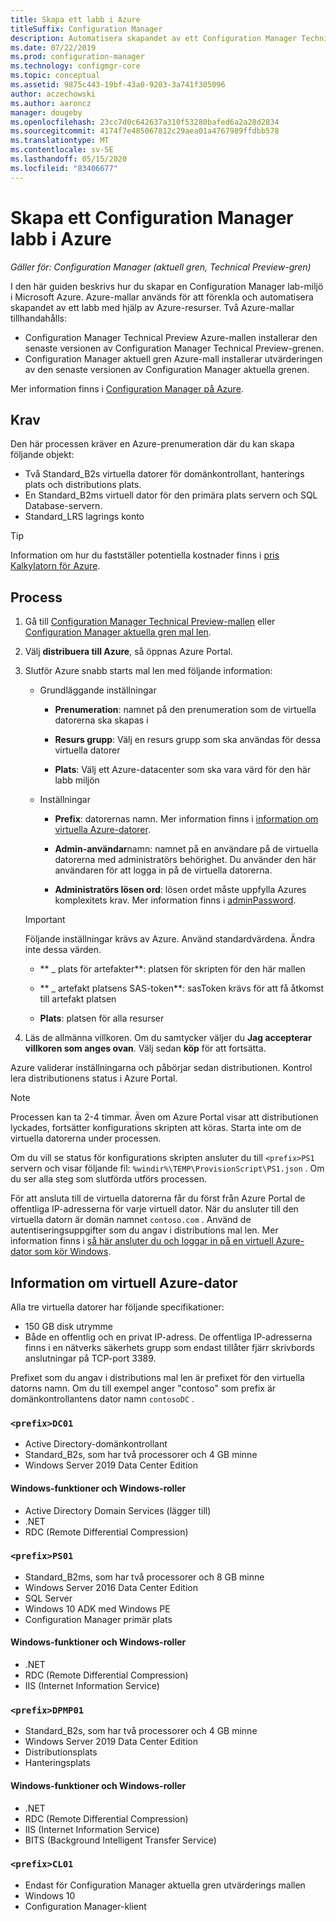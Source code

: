 ```yaml
---
title: Skapa ett labb i Azure
titleSuffix: Configuration Manager
description: Automatisera skapandet av ett Configuration Manager Technical Preview-labb eller nuvarande gren utvärderings labb med Azure-mallar
ms.date: 07/22/2019
ms.prod: configuration-manager
ms.technology: configmgr-core
ms.topic: conceptual
ms.assetid: 9875c443-19bf-43a0-9203-3a741f305096
author: aczechowski
ms.author: aaroncz
manager: dougeby
ms.openlocfilehash: 23cc7d0c642637a310f53280bafed6a2a28d2834
ms.sourcegitcommit: 4174f7e485067812c29aea01a4767989ffdbb578
ms.translationtype: MT
ms.contentlocale: sv-SE
ms.lasthandoff: 05/15/2020
ms.locfileid: "83406677"
---
```

# <a name="create-a-configuration-manager-lab-in-azure"></a>Skapa ett Configuration Manager labb i Azure

*Gäller för: Configuration Manager (aktuell gren, Technical Preview-gren)*

<!--3556017-->

I den här guiden beskrivs hur du skapar en Configuration Manager lab-miljö i Microsoft Azure. Azure-mallar används för att förenkla och automatisera skapandet av ett labb med hjälp av Azure-resurser. Två Azure-mallar tillhandahålls: 

- Configuration Manager Technical Preview Azure-mallen installerar den senaste versionen av Configuration Manager Technical Preview-grenen.
- Configuration Manager aktuell gren Azure-mall installerar utvärderingen av den senaste versionen av Configuration Manager aktuella grenen. 

Mer information finns i [Configuration Manager på Azure](../understand/configuration-manager-on-azure.md).



## <a name="prerequisites"></a>Krav

Den här processen kräver en Azure-prenumeration där du kan skapa följande objekt: 
- Två Standard_B2s virtuella datorer för domänkontrollant, hanterings plats och distributions plats.
- En Standard_B2ms virtuell dator för den primära plats servern och SQL Database-servern.
- Standard_LRS lagrings konto

> [!Tip]  
> Information om hur du fastställer potentiella kostnader finns i [pris Kalkylatorn för Azure](https://azure.microsoft.com/pricing/calculator/).  



## <a name="process"></a>Process

1. Gå till [Configuration Manager Technical Preview-mallen](https://azure.microsoft.com/resources/templates/sccm-technicalpreview/) eller [Configuration Manager aktuella gren mal len](https://azure.microsoft.com/resources/templates/sccm-currentbranch/).  

2. Välj **distribuera till Azure**, så öppnas Azure Portal.  

3. Slutför Azure snabb starts mal len med följande information:

    - Grundläggande inställningar  

        - **Prenumeration**: namnet på den prenumeration som de virtuella datorerna ska skapas i  

        - **Resurs grupp**: Välj en resurs grupp som ska användas för dessa virtuella datorer  

        - **Plats**: Välj ett Azure-datacenter som ska vara värd för den här labb miljön  

    - Inställningar  

        - **Prefix**: datorernas namn. Mer information finns i [information om virtuella Azure-datorer](#azure-vm-info).  

        - **Admin-användar**namn: namnet på en användare på de virtuella datorerna med administratörs behörighet. Du använder den här användaren för att logga in på de virtuella datorerna.  

        - **Administratörs lösen ord**: lösen ordet måste uppfylla Azures komplexitets krav. Mer information finns i [adminPassword](https://docs.microsoft.com/rest/api/compute/virtualmachines/createorupdate#osprofile).  

    > [!Important]  
    > Följande inställningar krävs av Azure. Använd standardvärdena. Ändra inte dessa värden.  
    > 
    > - ** \_ plats för artefakter**: platsen för skripten för den här mallen <!-- https://raw.githubusercontent.com/Azure/azure-quickstart-templates/master/sccm-technicalpreview/ -->  
    >
    > - ** \_ artefakt platsens SAS-token**: sasToken krävs för att få åtkomst till artefakt platsen  
    > 
    > - **Plats**: platsen för alla resurser

4. Läs de allmänna villkoren. Om du samtycker väljer du **Jag accepterar villkoren som anges ovan**. Välj sedan **köp** för att fortsätta. 

Azure validerar inställningarna och påbörjar sedan distributionen. Kontrol lera distributionens status i Azure Portal. 

> [!NOTE]
> Processen kan ta 2-4 timmar. Även om Azure Portal visar att distributionen lyckades, fortsätter konfigurations skripten att köras. Starta inte om de virtuella datorerna under processen.

Om du vill se status för konfigurations skripten ansluter du till `<prefix>PS1` servern och visar följande fil: `%windir%\TEMP\ProvisionScript\PS1.json` . Om du ser alla steg som slutförda utförs processen.

För att ansluta till de virtuella datorerna får du först från Azure Portal de offentliga IP-adresserna för varje virtuell dator. När du ansluter till den virtuella datorn är domän namnet `contoso.com` . Använd de autentiseringsuppgifter som du angav i distributions mal len. Mer information finns i [så här ansluter du och loggar in på en virtuell Azure-dator som kör Windows](https://docs.microsoft.com/azure/virtual-machines/windows/connect-logon).



## <a name="azure-vm-info"></a>Information om virtuell Azure-dator

Alla tre virtuella datorer har följande specifikationer:
- 150 GB disk utrymme
- Både en offentlig och en privat IP-adress. De offentliga IP-adresserna finns i en nätverks säkerhets grupp som endast tillåter fjärr skrivbords anslutningar på TCP-port 3389. 

Prefixet som du angav i distributions mal len är prefixet för den virtuella datorns namn. Om du till exempel anger "contoso" som prefix är domänkontrollantens dator namn `contosoDC` .


### `<prefix>DC01`

- Active Directory-domänkontrollant
- Standard_B2s, som har två processorer och 4 GB minne
- Windows Server 2019 Data Center Edition

#### <a name="windows-features-and-roles"></a>Windows-funktioner och Windows-roller
- Active Directory Domain Services (lägger till)
- .NET
- RDC (Remote Differential Compression)


### `<prefix>PS01`

- Standard_B2ms, som har två processorer och 8 GB minne
- Windows Server 2016 Data Center Edition
- SQL Server
- Windows 10 ADK med Windows PE 
- Configuration Manager primär plats

#### <a name="windows-features-and-roles"></a>Windows-funktioner och Windows-roller
- .NET
- RDC (Remote Differential Compression) 
- IIS (Internet Information Service)


### `<prefix>DPMP01`

- Standard_B2s, som har två processorer och 4 GB minne
- Windows Server 2019 Data Center Edition
- Distributionsplats
- Hanteringsplats

#### <a name="windows-features-and-roles"></a>Windows-funktioner och Windows-roller
- .NET
- RDC (Remote Differential Compression) 
- IIS (Internet Information Service)
- BITS (Background Intelligent Transfer Service)

### `<prefix>CL01`

- Endast för Configuration Manager aktuella gren utvärderings mallen
- Windows 10
- Configuration Manager-klient
